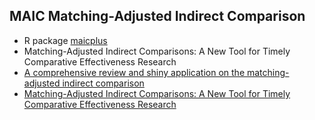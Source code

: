 ## MAIC Matching-Adjusted Indirect Comparison

- R package [maicplus](https://hta-pharma.github.io/maicplus/main/index.html)
- Matching-Adjusted Indirect Comparisons: A New Tool for Timely Comparative Effectiveness Research
- [A comprehensive review and shiny application on the matching-adjusted indirect comparison](https://onlinelibrary.wiley.com/doi/full/10.1002/jrsm.1709)
- [Matching-Adjusted Indirect Comparisons: A New Tool for Timely Comparative Effectiveness Research](https://www.sciencedirect.com/science/article/pii/S1098301512016105)
